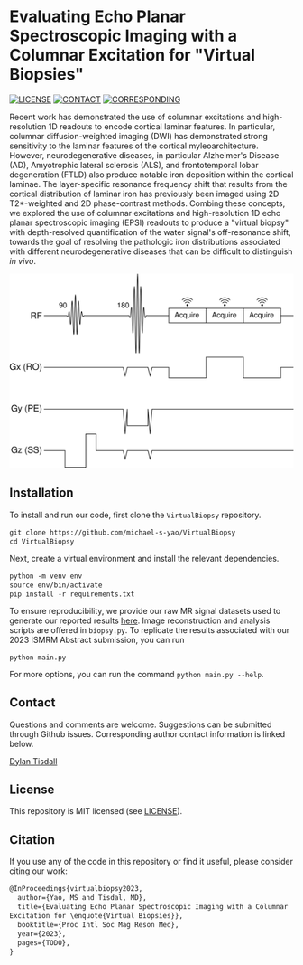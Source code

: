 # Evaluating Echo Planar Spectroscopic Imaging with a Columnar Excitation for "Virtual Biopsies"

[![LICENSE](https://img.shields.io/badge/license-MIT-green.svg)](LICENSE.md)
[![CONTACT](https://img.shields.io/badge/contact-michael.yao%40pennmedicine.upenn.edu-blue)](mailto:michael.yao@pennmedicine.upenn.edu)
[![CORRESPONDING](https://img.shields.io/badge/corresponding-mtisdall%40pennmedicine.upenn.edu-blue)](mailto:mtisdall@pennmedicine.upenn.edu)

Recent work has demonstrated the use of columnar excitations and high-resolution 1D readouts to encode cortical laminar features. In particular, columnar diffusion-weighted imaging (DWI) has demonstrated strong sensitivity to the laminar features of the cortical myleoarchitecture. However, neurodegenerative diseases, in particular Alzheimer's Disease (AD), Amyotrophic lateral sclerosis (ALS), and frontotemporal lobar degeneration (FTLD) also produce notable iron deposition within the cortical laminae. The layer-specific resonance frequency shift that results from the cortical distribution of laminar iron has previously been imaged using 2D T2*-weighted and 2D phase-contrast methods. Combing these concepts, we explored the use of columnar excitations and high-resolution 1D echo planar spectroscopic imaging (EPSI) readouts to produce a "virtual biopsy" with depth-resolved quantification of the water signal's off-resonance shift, towards the goal of resolving the pathologic iron distributions associated with different neurodegenerative diseases that can be difficult to distinguish *in vivo*.

![EPSI Pulse Sequence](docs/figs-0.png)

## Installation

To install and run our code, first clone the `VirtualBiopsy` repository.

```
git clone https://github.com/michael-s-yao/VirtualBiopsy
cd VirtualBiopsy
```

Next, create a virtual environment and install the relevant dependencies.

```
python -m venv env
source env/bin/activate
pip install -r requirements.txt
```

To ensure reproducibility, we provide our raw MR signal datasets used to generate our reported results [here](https://upenn.box.com/s/dt5ma6t3yrwldmoflc1wos8sdk8s22nx). Image reconstruction and analysis scripts are offered in `biopsy.py`. To replicate the results associated with our 2023 ISMRM Abstract submission, you can run 

```
python main.py
```

For more options, you can run the command `python main.py --help`.


## Contact

Questions and comments are welcome. Suggestions can be submitted through Github issues. Corresponding author contact information is linked below.

[Dylan Tisdall](mailto:mtisdall@pennmedicine.upenn.edu)

## License

This repository is MIT licensed (see [LICENSE](LICENSE)).

## Citation

If you use any of the code in this repository or find it useful, please consider citing our work:

    @InProceedings{virtualbiopsy2023,
      author={Yao, MS and Tisdal, MD},
      title={Evaluating Echo Planar Spectroscopic Imaging with a Columnar Excitation for \enquote{Virtual Biopsies}},
      booktitle={Proc Intl Soc Mag Reson Med},
      year={2023},
      pages={TODO},
    } 
